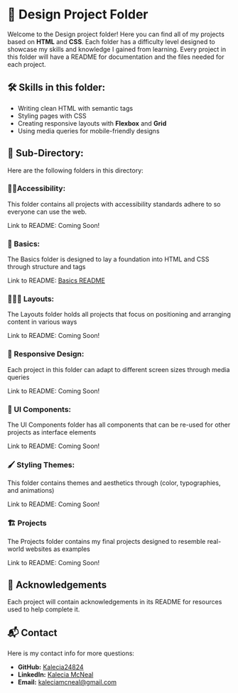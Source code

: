 # 🎨 Design Project Folder
Welcome to the Design project folder! Here you can find all of my projects based on **HTML** and **CSS**. Each folder has a difficulty level designed to showcase my skills and knowledge I gained from learning. Every project in this folder will have a README for documentation and the files needed for each project. 

## 🛠 Skills in this folder:
- Writing clean HTML with semantic tags
- Styling pages with CSS
- Creating responsive layouts with **Flexbox** and **Grid**
- Using media queries for mobile-friendly designs

## 📂 Sub-Directory: 
Here are the following folders in this directory: 

### 🤳🏽Accessibility: 
This folder contains all projects with accessibility standards adhere to so everyone can use the web. 

Link to README: Coming Soon!

### 🌱 Basics: 
The Basics folder is designed to lay a foundation into HTML and CSS through structure and tags 

Link to README: [Basics README](./Basics/README.md "My Basics README")

### 👩🏽‍💻 Layouts:
The Layouts folder holds all projects that focus on positioning and arranging content in various ways

Link to README: Coming Soon!

### 📱 Responsive Design: 
Each project in this folder can adapt to different screen sizes through media queries 

Link to README: Coming Soon!

### 🧩 UI Components: 
The UI Components folder has all components that can be re-used for other projects as interface elements 

Link to README: Coming Soon!

### 🖌️ Styling Themes: 
This folder contains themes and aesthetics through (color, typographies, and animations)

Link to README: Coming Soon!

### 🏗️ Projects
The Projects folder contains my final projects designed to resemble real-world websites as examples  

Link to README: Coming Soon!

## 🙏 Acknowledgements
Each project will contain acknowledgements in its README for resources used to help complete it. 

## 📬 Contact
Here is my contact info for more questions:
- **GitHub:** [Kalecia24824](https://github.com/Kalecia24824/Front-End-Portfolio)
- **LinkedIn:** [Kalecia McNeal](https://linkedin.com/in/kalecia-mcneal)
- **Email:** [kaleciamcneal@gmail.com](mailto:kaleciamcneal@gmail.com)
